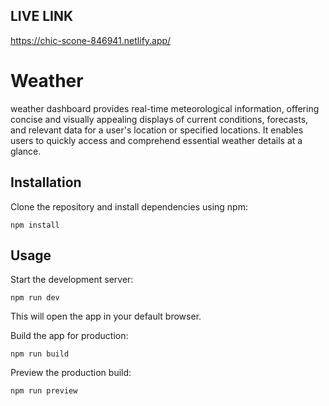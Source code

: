 ## LIVE LINK

https://chic-scone-846941.netlify.app/

# Weather

 weather dashboard provides real-time meteorological information, offering concise and visually appealing displays of current conditions, forecasts, and relevant data for a user's location or specified locations. It enables users to quickly access and comprehend essential weather details at a glance.

## Installation

Clone the repository and install dependencies using npm:

`npm install`

## Usage

Start the development server:

`npm run dev`

This will open the app in your default browser.

Build the app for production:

`npm run build`

Preview the production build:

`npm run preview`


